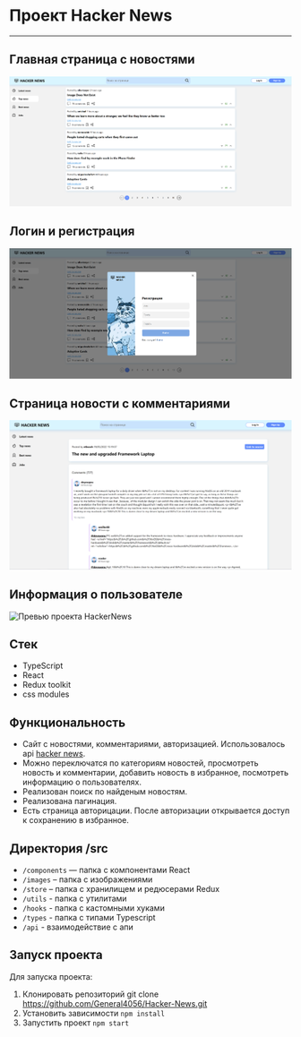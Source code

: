 # Проект Hacker News

---

## Главная страница с новостями

![Превью проекта HackerNews](https://github.com/General4056/Hacker-News/blob/main/Demo/main.PNG)

## Логин и регистрация

![Превью проекта HackerNews](https://github.com/General4056/Hacker-News/blob/main/Demo/Login.PNG)

## Страница новости с комментариями

![Превью проекта HackerNews](https://github.com/General4056/Hacker-News/blob/main/Demo/Story.PNG)

## Информация о пользователе

![Превью проекта HackerNews](https://github.com/General4056/HackerNews/blob/main/Demo/User.PNG)

## Стек

- TypeScript
- React
- Redux toolkit
- css modules

## Функциональность

- Сайт с новостями, комментариями, авторизацией. Использовалось api [hacker news](https://github.com/HackerNews/API).
- Можно переключатся по категориям новостей, просмотреть новость и комментарии, добавить новость в избранное, посмотреть информацию о пользователях.
- Реализован поиск по найденым новостям.
- Реализована пагинация.
- Есть страница авторицации. После авторизации открывается доступ к сохранению в избранное.

## Директория /src

- `/components` — папка с компонентами React
- `/images` – папка с изображениями
- `/store` – папка с хранилищем и редюсерами Redux
- `/utils` - папка с утилитами
- `/hooks` - папка с кастомными хуками
- `/types` - папка с типами Typescript
- `/api` - взаимодействие с апи

## Запуск проекта

Для запуска проекта:

1. Клонировать репозиторий git clone https://github.com/General4056/Hacker-News.git
2. Установить зависимости `npm install`
3. Запустить проект `npm start`
